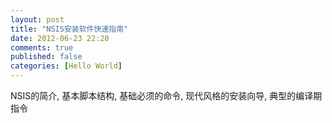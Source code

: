 ```yaml
---
layout: post
title: "NSIS安装软件快速指南"
date: 2012-06-23 22:20
comments: true
published: false
categories: [Hello World]
---
```


NSIS的简介, 基本脚本结构, 基础必须的命令, 现代风格的安装向导, 典型的编译期指令